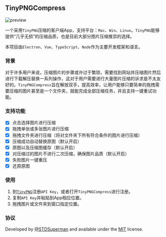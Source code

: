 ## TinyPNGCompress

![preview](https://s1.ax1x.com/2020/07/18/UcxnpR.png)

一个采用`TinyPNG`压缩的客户端App，支持平台：`Mac`、`Win`、`Linux`。`TinyPNG`能够提供“几乎无损”的压缩品质，也是目前大部分图片压缩推崇的选择。

本项目由`Electron`、`Vue`、`TypeScript`、`Node`作为主要开发框架和语言。

### 背景
对于许多用户来说，压缩图片的步骤或许过于繁琐，需要找到网站并压缩图片然后进行下载解压替换一系列操作，这对于用户需要进行大量图片压缩的诉求是不太友好的。`TinyPNGCompress`旨在解放双手，提高效率，让用户能够只要简单的拖拽需要压缩的图片甚至是一个文件夹，就能完成全部压缩任务，并且支持一键重试功能。

### 支持功能
- [x] 点击选择图片进行压缩
- [x] 拖拽单张或多张图片进行压缩
- [x] 拖拽文件夹进行压缩（将对文件夹下所有符合条件的图片进行压缩）
- [x] 压缩成功自动替换原图（默认开启）
- [x] 原图以及压缩图缓存（默认开启）
- [x] 对压缩过的图片不进行二次压缩，确保图片品质（默认开启）
- [x] 失败图片一键重压
- [x] 还原原图

### 使用
1. 到[`TinyPNG`](https://tinypng.com/developers)注册`API Key`，或者打开`TinyPNGCompress`进行注册。
2. 复制`API Key`并粘贴到App相应位置。
3. 拖拽图片或文件夹到窗口指定位置。

### 协议
Developed by [@STDSuperman](https://github.com/STDSuperman) and available under the [MIT](http://opensource.org/licenses/MIT) license.

